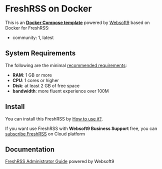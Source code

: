 # FreshRSS on Docker  

This is an **[Docker Compose template](https://github.com/Websoft9/docker-library)** powered by [Websoft9](https://www.websoft9.com) based on Docker for FreshRSS:


 - community:  1, latest


## System Requirements

The following are the minimal [recommended requirements](https://freshrss.org):

* **RAM**: 1 GB or more
* **CPU**: 1 cores or higher
* **Disk**: at least 2 GB of free space
* **bandwidth**: more fluent experience over 100M  

## Install

You can install this FreshRSS by [How to use it?](https://github.com/Websoft9/docker-library#how-to-use-it).   

If you want use FreshRSS with **Websoft9 Business Support** free, you can [subscribe FreshRSS](https://www.websoft9.com/apps) on Cloud platform

## Documentation

[FreshRSS Administrator Guide](https://support.websoft9.com/docs/freshrss) powered by Websoft9